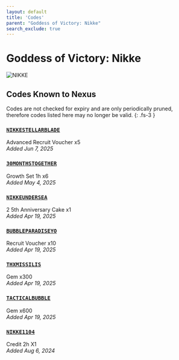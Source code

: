 ```yaml
---
layout: default
title: 'Codes'
parent: "Goddess of Victory: Nikke"
search_exclude: true
---
```


# Goddess of Victory: Nikke

![NIKKE](https://cdn.discordapp.com/emojis/1323743264632995982.png)

## Codes Known to Nexus

Codes are not checked for expiry and are only periodically pruned, therefore codes listed here may no longer be valid.
{: .fs-3 }

### [`NIKKESTELLARBLADE`](https://nexus-codes.app/copy/?code=NIKKESTELLARBLADE)

Advanced Recruit Voucher x5<br />*Added Jun 7, 2025*

### [`30MONTHSTOGETHER`](https://nexus-codes.app/copy/?code=30MONTHSTOGETHER)

Growth Set 1h x6<br />*Added May 4, 2025*

### [`NIKKEUNDERSEA`](https://nexus-codes.app/copy/?code=NIKKEUNDERSEA)

2 5th Anniversary Cake x1<br />*Added Apr 19, 2025*

### [`BUBBLEPARADISEYO`](https://nexus-codes.app/copy/?code=BUBBLEPARADISEYO)

Recruit Voucher x10<br />*Added Apr 19, 2025*

### [`THXMISSILIS`](https://nexus-codes.app/copy/?code=THXMISSILIS)

Gem x300<br />*Added Apr 19, 2025*

### [`TACTICALBUBBLE`](https://nexus-codes.app/copy/?code=TACTICALBUBBLE)

Gem x600<br />*Added Apr 19, 2025*

### [`NIKKE1104`](https://nexus-codes.app/copy/?code=NIKKE1104)

Credit 2h X1<br />*Added Aug 6, 2024*